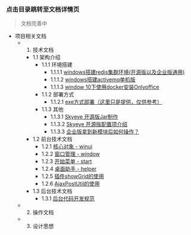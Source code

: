 ### 点击目录跳转至文档详情页

> 文档完善中

- 项目相关文档
    - 1. 技术文档
        - 1.1 架构介绍
            - 1.1.1 环境搭建
                - 1.1.1.1 [windows搭建redis集群环境(开源版以及企业版通用)](https://mp.weixin.qq.com/s/-j7xWeex0XULuS9x-K9RzA)
                - 1.1.1.2 [windows搭建activemq单机版](https://mp.weixin.qq.com/s/3kaCu0xnkHLiAc0Q5NVyAA)
                - 1.1.1.3 [window 10下使用docker安装Onlyoffice](https://mp.weixin.qq.com/s/IWxtE8CS-hBVNJru4AwQbQ)
            - 1.1.2 部署方式
                - 1.1.2.1 [exe方式部署（这里只是提供，仅供参考）](https://mp.weixin.qq.com/s/ukow_OKtLC5E_oVicyTecg)
            - 1.1.3 其他
                - 1.1.3.1 [Skyeye 开源版Jar制作](https://mp.weixin.qq.com/s/Vvcks2stSbQqhHU6juXWLA)
                - 1.1.3.2 [Skyeye 开源版配置项介绍](https://mp.weixin.qq.com/s/U1WxYRj_h4TAtpQFyADd9w)
                - 1.1.3.3 [企业版拿到新模块后如何操作？](https://mp.weixin.qq.com/s/TWLgCK9EoKEKa62TBU5vsA)
        - 1.2 前台技术文档
            - 1.2.1 [核心对象 - winui](https://mp.weixin.qq.com/s/A0diYHF6aHgP_89KjweJXw)
            - 1.2.2 [窗口管理 - window](https://mp.weixin.qq.com/s/jz-WI0kce_RssVoMxfOJNQ)
            - 1.2.3 [开始菜单 - start](https://mp.weixin.qq.com/s/DtU-FCuI1ox2VvwP8QhQ8w)
            - 1.2.4 [桌面助手 - helper](https://mp.weixin.qq.com/s/1Qx0Iw7SVxlWrwGof5EiKg)
            - 1.2.5 [插件showGrid的使用](https://mp.weixin.qq.com/s/yUFQCL1_ZfjSf5rnGgdF4g)
            - 1.2.6 [AjaxPostUtil的使用](https://mp.weixin.qq.com/s/hFAmfQhQ4M6rusE-keowBA)
        - 1.3 后台技术文档
            - 1.3.1 [后台代码开发规范](https://mp.weixin.qq.com/s/4P0PSU1uvfS5Ke4vCAKTVA)
    - 2. 操作文档
    - 3. 设计思想